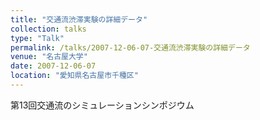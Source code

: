 ```yaml
---
title: "交通流渋滞実験の詳細データ"
collection: talks
type: "Talk"
permalink: /talks/2007-12-06-07-交通流渋滞実験の詳細データ
venue: "名古屋大学"
date: 2007-12-06-07
location: "愛知県名古屋市千種区"
---
```


第13回交通流のシミュレーションシンポジウム
